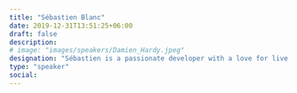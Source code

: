 ```yaml
---
title: "Sébastien Blanc"
date: 2019-12-31T13:51:25+06:00
draft: false
description:
# image: "images/speakers/Damien_Hardy.jpeg"
designation: "Sébastien is a passionate developer with a love for live coding and high-energy, hands-on talks. At Port, he champions developer experience and open collaboration. A long-time advocate of InnerSource, he brings humour, clarity, and practical insight to every session."
type: "speaker"
social:
---
```


